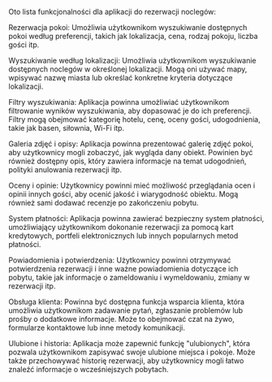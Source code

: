 
Oto lista funkcjonalności dla aplikacji do rezerwacji noclegów:

Rezerwacja pokoi: Umożliwia użytkownikom wyszukiwanie dostępnych pokoi według preferencji,
takich jak lokalizacja, cena, rodzaj pokoju, liczba gości itp. 

Wyszukiwanie według lokalizacji: 
Umożliwia użytkownikom wyszukiwanie dostępnych noclegów w określonej lokalizacji. 
Mogą oni używać mapy, wpisywać nazwę miasta lub określać konkretne kryteria dotyczące lokalizacji.

Filtry wyszukiwania: 
Aplikacja powinna umożliwiać użytkownikom filtrowanie wyników wyszukiwania,
aby dopasować je do ich preferencji. Filtry mogą obejmować kategorię hotelu, cenę, oceny gości, udogodnienia, takie jak basen,
siłownia, Wi-Fi itp.

Galeria zdjęć i opisy: Aplikacja powinna prezentować galerię zdjęć pokoi, aby użytkownicy mogli zobaczyć, jak wygląda dany obiekt. Powinien być również dostępny opis, który zawiera informacje na temat udogodnień, polityki anulowania rezerwacji itp.

Oceny i opinie: Użytkownicy powinni mieć możliwość przeglądania ocen i opinii innych gości, aby ocenić jakość i wiarygodność obiektu. Mogą również sami dodawać recenzje po zakończeniu pobytu.

System płatności: Aplikacja powinna zawierać bezpieczny system płatności, umożliwiający użytkownikom dokonanie rezerwacji za pomocą kart kredytowych, portfeli elektronicznych lub innych popularnych metod płatności.

Powiadomienia i potwierdzenia: Użytkownicy powinni otrzymywać potwierdzenia rezerwacji i inne ważne powiadomienia dotyczące ich pobytu, takie jak informacje o zameldowaniu i wymeldowaniu, zmiany w rezerwacji itp.


Obsługa klienta: Powinna być dostępna funkcja wsparcia klienta, która umożliwia użytkownikom zadawanie pytań, zgłaszanie problemów lub prośby o dodatkowe informacje. Może to obejmować czat na żywo, formularze kontaktowe lub inne metody komunikacji.

Ulubione i historia: Aplikacja może zapewnić funkcję "ulubionych", która pozwala użytkownikom zapisywać swoje ulubione miejsca i pokoje. Może także przechowywać historię rezerwacji, aby użytkownicy mogli łatwo znaleźć informacje o wcześniejszych pobytach.

